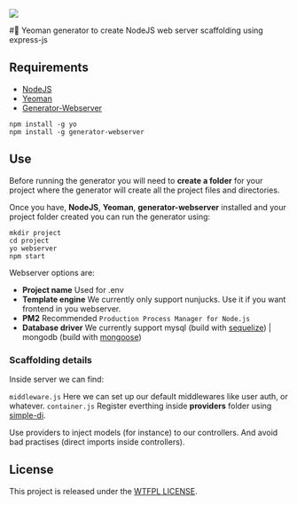 ![](https://raw.githubusercontent.com/yeoman/media/master/optimized/yeoman-masthead.png)

#💂 Yeoman generator to create NodeJS web server scaffolding using express-js

## Requirements

- [NodeJS](https://nodejs.org/en/)
- [Yeoman](http://yeoman.io)
- [Generator-Webserver](https://github.com/blanxii/generator-webserver)

```
npm install -g yo
npm install -g generator-webserver
```

## Use

Before running the generator you will need to **create a folder** for your project where the generator will create all the project files and directories.

Once you have, **NodeJS**, **Yeoman**, **generator-webserver** installed and your project folder created you can run the generator using:

```
mkdir project
cd project
yo webserver
npm start
```

Webserver options are:

- **Project name** Used for .env
- **Template engine** We currently only support nunjucks. Use it if you want frontend in you webserver.
- **PM2** Recommended `Production Process Manager for Node.js`
- **Database driver** We currently support mysql (build with [sequelize](http://docs.sequelizejs.com/)) | mongodb (build with [mongoose](http://mongoosejs.com/))

### Scaffolding details
Inside server we can find:

`middleware.js` Here we can set up our default middlewares like user auth, or whatever.
`container.js` Register everthing inside **providers** folder using [simple-di](https://www.npmjs.com/package/simple-di).

Use providers to inject models (for instance) to our controllers. And avoid bad practises (direct imports inside controllers).

## License
This project is released under the [WTFPL LICENSE](http://www.wtfpl.net/ "WTFPL LICENSE").
